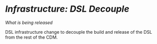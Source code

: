 # *Infrastructure: DSL Decouple*

_What is being released_

DSL infrastructure change to decouple the build and release of the DSL from the rest of the CDM.
